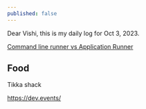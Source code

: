 ```yaml
---
published: false
---
```

Dear Vishi, this is my daily log for Oct 3, 2023.



[Command line runner vs Application Runner](https://www.youtube.com/watch?v=FEpzBk_qQyY)

## Food

Tikka shack

https://dev.events/

